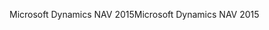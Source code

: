 <span data-ttu-id="6c01b-101">Microsoft Dynamics NAV 2015</span><span class="sxs-lookup"><span data-stu-id="6c01b-101">Microsoft Dynamics NAV 2015</span></span>